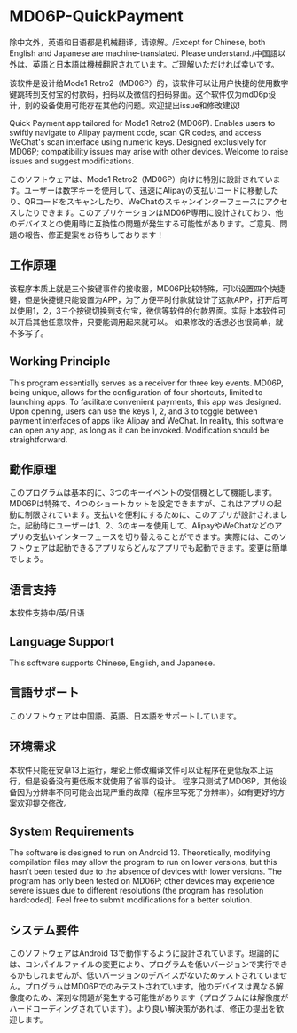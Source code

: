 # MD06P-QuickPayment

除中文外，英语和日语都是机械翻译，请谅解。/Except for Chinese, both English and Japanese are machine-translated. Please understand./中国語以外は、英語と日本語は機械翻訳されています。ご理解いただければ幸いです。

该软件是设计给Mode1 Retro2（MD06P）的，该软件可以让用户快捷的使用数字键跳转到支付宝的付款码，扫码以及微信的扫码界面。这个软件仅为md06p设计，别的设备使用可能存在其他的问题。欢迎提出issue和修改建议!

Quick Payment app tailored for Mode1 Retro2 (MD06P). Enables users to swiftly navigate to Alipay payment code, scan QR codes, and access WeChat's scan interface using numeric keys. Designed exclusively for MD06P; compatibility issues may arise with other devices. Welcome to raise issues and suggest modifications.

このソフトウェアは、Mode1 Retro2（MD06P）向けに特別に設計されています。ユーザーは数字キーを使用して、迅速にAlipayの支払いコードに移動したり、QRコードをスキャンしたり、WeChatのスキャンインターフェースにアクセスしたりできます。このアプリケーションはMD06P専用に設計されており、他のデバイスとの使用時に互換性の問題が発生する可能性があります。ご意見、問題の報告、修正提案をお待ちしております！

## 工作原理

该程序本质上就是三个按键事件的接收器，MD06P比较特殊，可以设置四个快捷键，但是快捷键只能设置为APP，为了方便平时付款就设计了这款APP，打开后可以使用1，2，3三个按键切换到支付宝，微信等软件的付款界面。实际上本软件可以开启其他任意软件，只要能调用起来就可以。
如果修改的话想必也很简单，就不多写了。

## Working Principle

This program essentially serves as a receiver for three key events. MD06P, being unique, allows for the configuration of four shortcuts, limited to launching apps. To facilitate convenient payments, this app was designed. Upon opening, users can use the keys 1, 2, and 3 to toggle between payment interfaces of apps like Alipay and WeChat. In reality, this software can open any app, as long as it can be invoked. Modification should be straightforward.

## 動作原理

このプログラムは基本的に、3つのキーイベントの受信機として機能します。MD06Pは特殊で、4つのショートカットを設定できますが、これはアプリの起動に制限されています。支払いを便利にするために、このアプリが設計されました。起動時にユーザーは1、2、3のキーを使用して、AlipayやWeChatなどのアプリの支払いインターフェースを切り替えることができます。実際には、このソフトウェアは起動できるアプリならどんなアプリでも起動できます。変更は簡単でしょう。

## 语言支持

本软件支持中/英/日语

## Language Support

This software supports Chinese, English, and Japanese.

## 言語サポート

このソフトウェアは中国語、英語、日本語をサポートしています。

## 环境需求

本软件只能在安卓13上运行，理论上修改编译文件可以让程序在更低版本上运行，但是设备没有更低版本就使用了省事的设计。
程序只测试了MD06P，其他设备因为分辨率不同可能会出现严重的故障（程序里写死了分辨率）。如有更好的方案欢迎提交修改。

## System Requirements

The software is designed to run on Android 13. Theoretically, modifying compilation files may allow the program to run on lower versions, but this hasn't been tested due to the absence of devices with lower versions. The program has only been tested on MD06P; other devices may experience severe issues due to different resolutions (the program has resolution hardcoded). Feel free to submit modifications for a better solution.

## システム要件

このソフトウェアはAndroid 13で動作するように設計されています。理論的には、コンパイルファイルの変更により、プログラムを低いバージョンで実行できるかもしれませんが、低いバージョンのデバイスがないためテストされていません。プログラムはMD06Pでのみテストされています。他のデバイスは異なる解像度のため、深刻な問題が発生する可能性があります（プログラムには解像度がハードコーディングされています）。より良い解決策があれば、修正の提出を歓迎します。
